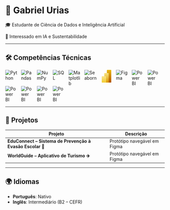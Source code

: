# 👋 Gabriel Urias  

🎓 Estudante de Ciência de Dados e Inteligência Artificial

🤖 Interessado em IA e Sustentabilidade

---

## 🛠️ Competências Técnicas  

<!-- Python -->
<img align="left" alt="Python" title="Python" width="40px" style="padding-right: 10px;" 
src="https://cdn.jsdelivr.net/gh/devicons/devicon@latest/icons/python/python-original.svg"/>

<!-- Pandas -->
<img align="left" alt="Pandas" title="Pandas" width="40px" style="padding-right: 10px;" 
src="https://cdn.jsdelivr.net/gh/devicons/devicon@latest/icons/pandas/pandas-original.svg"/>

<!-- NumPy -->
<img align="left" alt="NumPy" title="NumPy" width="40px" style="padding-right: 10px;" 
src="https://cdn.jsdelivr.net/gh/devicons/devicon@latest/icons/numpy/numpy-original.svg"/>

<!-- SQL -->
<img align="left" alt="SQL" title="SQL" width="40px" style="padding-right: 10px;" 
src="https://cdn.jsdelivr.net/gh/devicons/devicon@latest/icons/mysql/mysql-original.svg"/>

<!-- Matplotlib (usando imagem do repositório local) -->
<img align="left" alt="Matplotlib" title="Matplotlib" width="40px" style="padding-right: 10px;" 
src="https://upload.wikimedia.org/wikipedia/commons/8/84/Matplotlib_icon.svg"/>

<!-- Seaborn (BrandPNG - ícone) -->
<img align="left" alt="Seaborn" title="Seaborn" width="40px" style="padding-right: 10px;"
src="https://logo.svgcdn.com/l/seaborn-icon.png"/>

<!-- Power BI -->
<img align="left" alt="Power BI" title="Power BI" width="40px" style="padding-right: 10px;" 
src="powerbi.jpeg"/>

<!-- Figma -->
<img align="left" alt="Figma" title="Figma" width="40px" style="padding-right: 10px;" 
src="https://cdn.jsdelivr.net/gh/devicons/devicon@latest/icons/figma/figma-original.svg"/>

<!-- Power BI — Wikimedia SVG -->
<img align="left" alt="Power BI" title="Power BI" width="40px" style="padding-right: 10px;"
src="https://upload.wikimedia.org/wikipedia/commons/0/0b/New_Power_BI_Logo.svg"/>

<!-- Power BI — repositório Microsoft PowerBI-Icons (PNG) -->
<img align="left" alt="Power BI" title="Power BI" width="40px" style="padding-right: 10px;"
src="https://raw.githubusercontent.com/microsoft/PowerBI-Icons/main/png/power-bi.png"/>

<!-- Power BI — VectorLogo SVG -->
<img align="left" alt="Power BI" title="Power BI" width="40px" style="padding-right: 10px;"
src="https://www.vectorlogo.zone/logos/microsoft_powerbi/powerbi-icon.svg"/>

<!-- Power BI — UXWing SVG -->
<img align="left" alt="Power BI" title="Power BI" width="40px" style="padding-right: 10px;"
src="https://uxwing.com/wp-content/themes/uxwing/download/brands-social-media/power-bi-icon.svg"/>

<!-- Power BI — SeekLogo PNG -->
<img align="left" alt="Power BI" title="Power BI" width="40px" style="padding-right: 10px;"
src="https://seeklogo.com/images/P/power-bi-logo-400711BB47-seeklogo.com.png"/>

<!-- Power BI — JTB Labs SVG -->
<img align="left" alt="Power BI" title="Power BI" width="40px" style="padding-right: 10px;"
src="https://www.svgviewer.dev/s/390335/powerbi.svg"/>

<br clear="left"/>

---

## 📂 Projetos  

| Projeto | Descrição |
|---------|-----------|
| **EduConnect – Sistema de Prevenção à Evasão Escolar 📖** | Protótipo navegável em Figma |
| **WorldGuide – Aplicativo de Turismo ✈️** | Protótipo navegável em Figma |

---

## 🌍 Idiomas

- **Português**: Nativo  
- **Inglês**: Intermediário (B2 – CEFR)  
